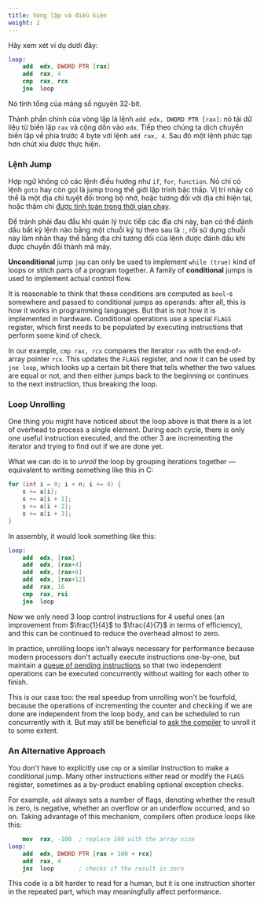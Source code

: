 ```yaml
---
title: Vòng lặp và điều kiện
weight: 2
---
```


Hãy xem xét ví dụ dưới đây:
```nasm
loop:
    add  edx, DWORD PTR [rax]
    add  rax, 4
    cmp  rax, rcx
    jne  loop
```
Nó tính tổng của mảng số nguyên 32-bit.

Thành phần chính của vòng lặp là lệnh `add edx, DWORD PTR [rax]`: nó tải dữ liệu từ biến lặp `rax` và cộng dồn vào `edx`. Tiếp theo chúng ta dịch chuyển biến lặp về phía trước 4 byte với lệnh `add rax, 4`. Sau đó một lệnh phức tạp hơn chút xíu được thực hiện.

### Lệnh Jump

Hợp ngữ không có các lệnh điều hướng như `if`, `for`, `function`. Nó chỉ có lệnh `goto` hay còn gọi là jump trong thế giới lập trình bậc thấp. Vị trí nhảy có thể là một địa chỉ tuyệt đối trong bộ nhớ, hoặc tương đối với địa chỉ hiện tại, hoặc thậm chí [được tính toán trong thời gian chạy](../indirect). 

Để tránh phải đau đầu khi quản lý trực tiếp các địa chỉ này, bạn có thể đánh dấu bất kỳ lệnh nào bằng một chuỗi ký tự theo sau là `:`, rồi sử dụng chuỗi này làm nhãn thay thế bằng địa chỉ tương đối của lệnh được đánh dấu khi được chuyển đổi thành mã máy.

**Unconditional** jump `jmp` can only be used to implement `while (true)` kind of loops or stitch parts of a program together. A family of **conditional** jumps is used to implement actual control flow.

It is reasonable to think that these conditions are computed as `bool`-s somewhere and passed to conditional jumps as operands: after all, this is how it works in programming languages. But that is not how it is implemented in hardware. Conditional operations use a special `FLAGS` register, which first needs to be populated by executing instructions that perform some kind of check.

In our example, `cmp rax, rcx` compares the iterator `rax` with the end-of-array pointer `rcx`. This updates the `FLAGS` register, and now it can be used by `jne loop`, which looks up a certain bit there that tells whether the two values are equal or not, and then either jumps back to the beginning or continues to the next instruction, thus breaking the loop.

### Loop Unrolling

One thing you might have noticed about the loop above is that there is a lot of overhead to process a single element. During each cycle, there is only one useful instruction executed, and the other 3 are incrementing the iterator and trying to find out if we are done yet.

What we can do is to *unroll* the loop by grouping iterations together — equivalent to writing something like this in C:

```c++
for (int i = 0; i < n; i += 4) {
    s += a[i];
    s += a[i + 1];
    s += a[i + 2];
    s += a[i + 3];
}
```

In assembly, it would look something like this:

```nasm
loop:
    add  edx, [rax]
    add  edx, [rax+4]
    add  edx, [rax+8]
    add  edx, [rax+12]
    add  rax, 16
    cmp  rax, rsi
    jne  loop
```

Now we only need 3 loop control instructions for 4 useful ones (an improvement from $\frac{1}{4}$ to $\frac{4}{7}$ in terms of efficiency), and this can be continued to reduce the overhead almost to zero.

In practice, unrolling loops isn't always necessary for performance because modern processors don't actually execute instructions one-by-one, but maintain a [queue of pending instructions](/hpc/pipelining) so that two independent operations can be executed concurrently without waiting for each other to finish.

This is our case too: the real speedup from unrolling won't be fourfold, because the operations of incrementing the counter and checking if we are done are independent from the loop body, and can be scheduled to run concurrently with it. But may still be beneficial to [ask the compiler](/hpc/compilation/situational) to unroll it to some extent.

### An Alternative Approach

You don't have to explicitly use `cmp` or a similar instruction to make a conditional jump. Many other instructions either read or modify the `FLAGS` register, sometimes as a by-product enabling optional exception checks.

For example, `add` always sets a number of flags, denoting whether the result is zero, is negative, whether an overflow or an underflow occurred, and so on. Taking advantage of this mechanism, compilers often produce loops like this:

```nasm
    mov  rax, -100  ; replace 100 with the array size
loop:
    add  edx, DWORD PTR [rax + 100 + rcx]
    add  rax, 4
    jnz  loop       ; checks if the result is zero
```

This code is a bit harder to read for a human, but it is one instruction shorter in the repeated part, which may meaningfully affect performance.

<!--

### A More Complex Example

Let's do a more complicated example.

```c++
int collatz(int n) {
    int cnt = 0;
    while (n != 1) {
        cnt++;
        if (n & 2 == 1)
            n = 3 * n + 1;
        else
            n = n / 2;
    }
    return cnt;
}
```

It is a notoriously difficult math problem that seems ridiculously simple.

Make use of [lea instruction](../assembly).

E.g., if you want to make a computational experiment [Collatz conjecture](https://en.wikipedia.org/wiki/Collatz_conjecture), you may use `lea rax, [rax + rax * 2 + 1]`, and then try to `sar` it.

Another way is to check add.

Eliminating branching. Or at least making it easier for the compiler to predict which instructions are going to be executed next.

tzcnt

cmov

Need to somehow link it to branchless programming and layout article. We now have 3 places introducing the concept.

Many other operations set something in the `FLAGS` register. For example, add often. It is useful to, and then decrement or increment it to save on instruction. Like a while loop:

```
while (n--) {
    // ...
}
```

There is an important "conditional move" operation.

-->
